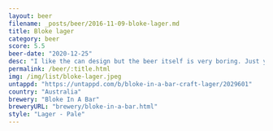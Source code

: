 ```yaml
---
layout: beer
filename: _posts/beer/2016-11-09-bloke-lager.md
title: Bloke lager
category: beer
score: 5.5
beer-date: "2020-12-25"
desc: "I like the can design but the beer itself is very boring. Just your regular dry lager"
permalink: /beer/:title.html
img: /img/list/bloke-lager.jpeg
untappd: "https://untappd.com/b/bloke-in-a-bar-craft-lager/2029601"
country: "Australia"
brewery: "Bloke In A Bar"
breweryURL: "brewery/bloke-in-a-bar.html"
style: "Lager - Pale"
---
```

